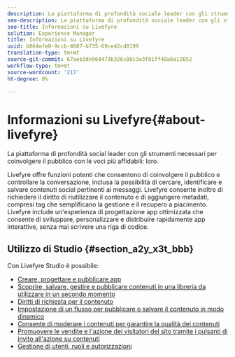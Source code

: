 ```yaml
---
description: La piattaforma di profondità sociale leader con gli strumenti necessari per coinvolgere il pubblico con le voci di cui si fidano maggiormente.
seo-description: La piattaforma di profondità sociale leader con gli strumenti necessari per coinvolgere il pubblico con le voci di cui si fidano maggiormente.
seo-title: Informazioni su Livefyre
solution: Experience Manager
title: Informazioni su Livefyre
uuid: b864afe0-9ccb-4607-b735-69ce42cd8199
translation-type: tm+mt
source-git-commit: 67aeb3de964473b326c88c3a3f81ff48a6a12652
workflow-type: tm+mt
source-wordcount: '217'
ht-degree: 0%

---
```



# Informazioni su Livefyre{#about-livefyre}

La piattaforma di profondità social leader con gli strumenti necessari per coinvolgere il pubblico con le voci più affidabili: loro.

Livefyre offre funzioni potenti che consentono di coinvolgere il pubblico e controllare la conversazione, inclusa la possibilità di cercare, identificare e salvare contenuti social pertinenti ai messaggi. Livefyre consente inoltre di richiedere il diritto di riutilizzare il contenuto e di aggiungere metadati, compresi tag che semplificano la gestione e il recupero a piacimento. Livefyre include un&#39;esperienza di progettazione app ottimizzata che consente di sviluppare, personalizzare e distribuire rapidamente app interattive, senza mai scrivere una riga di codice.

## Utilizzo di Studio {#section_a2y_x3t_bbb}

Con Livefyre Studio è possibile:

* [Creare, progettare e pubblicare app](c-about-apps/c-about-apps.md#c_about_apps)
* [Scoprire, salvare, gestire e pubblicare contenuti in una libreria da utilizzare in un secondo momento](c-library/c-assets/c-assets.md)
* [Diritti di richiesta per il contenuto](c-how-requesting-rights-works/t-send-a-rights-request-to-own-a-digital-asset.md#t_send_a_rights_request_to_own_a_digital_asset)
* [Impostazione di un flusso per pubblicare o salvare il contenuto in modo dinamico](c-streams/t-create-a-new-stream.md#t_create_a_new_stream)
* [Consente di moderare i contenuti per garantire la qualità dei contenuti](c-features-livefyre/c-about-moderation/c-setting-up-moderation.md#c_setting_up_moderation)
* [Promuovere le vendite e l&#39;azione dei visitatori del sito tramite i pulsanti di invito all&#39;azione su contenuti](c-features-livefyre/c-ugc-commerce.md#c_ugc_commerce)
* [Gestione di utenti, ruoli e autorizzazioni](c-about-apps/c-about-apps.md#c_about_apps)

